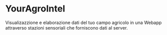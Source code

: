 # YourAgroIntel

Visualizazzione e elaborazione dati del tuo campo agricolo in una Webapp attraverso stazioni sensoriali che forniscono dati al server.


